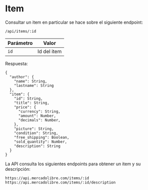 # Item

Consultar un item en particular se hace sobre el siguiente endpoint:

    /api/items/​:id

| Parámetro | Valor |
|------------|-------------|
| `id` | Id del item |

Respuesta:

    {
      "author": {
        "name": String,
        "lastname": String
      },
      "item": {
        "id": String,
        "title": String,
        "price": {
          "currency": String,
          "amount": Number,
          "decimals": Number,
        },
        "picture": String,
        "condition": String,
        "free_shipping": Boolean,
        "sold_quantity": Number,
        "description": String
      }
    }


La API consulta los siguientes endpoints para obtener un item y su descripción:

    https://api.mercadolibre.com/items/​:id
    https://api.mercadolibre.com/items/​:id​/description

